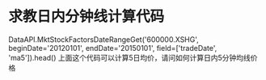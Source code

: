# 求教日内分钟线计算代码

DataAPI.MktStockFactorsDateRangeGet('600000.XSHG', beginDate='20120101', endDate='20150101', field=['tradeDate', 'ma5']).head()
上面这个代码可以计算5日均价，请问如何计算日内5分钟均线价格

